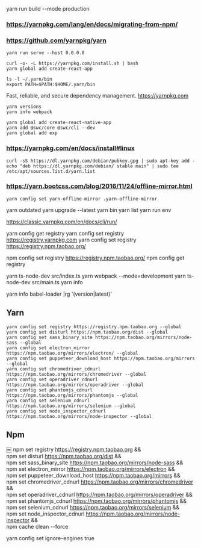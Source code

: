 
yarn run build --mode production

### https://yarnpkg.com/lang/en/docs/migrating-from-npm/

### https://github.com/yarnpkg/yarn

    yarn run serve --host 0.0.0.0

    curl -o- -L https://yarnpkg.com/install.sh | bash
    yarn global add create-react-app

    ls -l ~/.yarn/bin
    export PATH=$PATH:$HOME/.yarn/bin

Fast, reliable, and secure dependency management. https://yarnpkg.com

    yarn versions
    yarn info webpack

    yarn global add create-react-native-app
    yarn add @swc/core @swc/cli --dev
    yarn global add exp

### https://yarnpkg.com/en/docs/install#linux

    curl -sS https://dl.yarnpkg.com/debian/pubkey.gpg | sudo apt-key add -
    echo "deb https://dl.yarnpkg.com/debian/ stable main" | sudo tee /etc/apt/sources.list.d/yarn.list

### https://yarn.bootcss.com/blog/2016/11/24/offline-mirror.html

    yarn config set yarn-offline-mirror .yarn-offline-mirror


yarn outdated
yarn upgrade --latest
yarn bin
yarn list
yarn run env

https://classic.yarnpkg.com/en/docs/cli/run/

yarn config get registry
yarn config set registry https://registry.yarnpkg.com
yarn config set registry https://registry.npm.taobao.org/

npm config set registry https://registry.npm.taobao.org/
npm config get registry


yarn ts-node-dev src/index.ts
yarn webpack --mode=development
yarn ts-node-dev src/main.ts
yarn info

yarn info babel-loader |rg '(version|latest)'


## Yarn

    yarn config set registry https://registry.npm.taobao.org --global
    yarn config set disturl https://npm.taobao.org/dist --global
    yarn config set sass_binary_site https://npm.taobao.org/mirrors/node-sass --global
    yarn config set electron_mirror https://npm.taobao.org/mirrors/electron/ --global
    yarn config set puppeteer_download_host https://npm.taobao.org/mirrors --global
    yarn config set chromedriver_cdnurl https://npm.taobao.org/mirrors/chromedriver --global
    yarn config set operadriver_cdnurl https://npm.taobao.org/mirrors/operadriver --global
    yarn config set phantomjs_cdnurl https://npm.taobao.org/mirrors/phantomjs --global
    yarn config set selenium_cdnurl https://npm.taobao.org/mirrors/selenium --global
    yarn config set node_inspector_cdnurl https://npm.taobao.org/mirrors/node-inspector --global

## Npm
￼
    npm set registry https://registry.npm.taobao.org && \
    npm set disturl https://npm.taobao.org/dist && \
    npm set sass_binary_site https://npm.taobao.org/mirrors/node-sass && \
    npm set electron_mirror https://npm.taobao.org/mirrors/electron && \
    npm set puppeteer_download_host https://npm.taobao.org/mirrors && \
    npm set chromedriver_cdnurl https://npm.taobao.org/mirrors/chromedriver && \
    npm set operadriver_cdnurl https://npm.taobao.org/mirrors/operadriver && \
    npm set phantomjs_cdnurl https://npm.taobao.org/mirrors/phantomjs && \
    npm set selenium_cdnurl https://npm.taobao.org/mirrors/selenium && \
    npm set node_inspector_cdnurl https://npm.taobao.org/mirrors/node-inspector && \
    npm cache clean --force

yarn config set ignore-engines true
